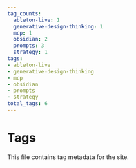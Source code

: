 ```yaml
---
tag_counts:
  ableton-live: 1
  generative-design-thinking: 1
  mcp: 1
  obsidian: 2
  prompts: 3
  strategy: 1
tags:
- ableton-live
- generative-design-thinking
- mcp
- obsidian
- prompts
- strategy
total_tags: 6
---
```


# Tags

This file contains tag metadata for the site.
